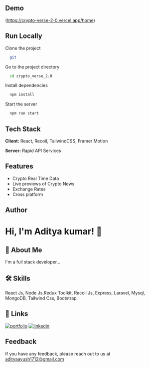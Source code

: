 ## Demo

(https://crypto-verse-2-0.vercel.app/home)


## Run Locally

Clone the project

```bash
  git 
```

Go to the project directory

```bash
  cd crypto_verse_2.0
```

Install dependencies

```bash
  npm install
```

Start the server

```bash
  npm run start
```


## Tech Stack

**Client:** React, Recoil, TailwindCSS, Framer Motion

**Server:** Rapid API Services


## Features

- Crypto Real Time Data
- Live previews of Crypto News
- Exchange Rates
- Cross platform


## Author


# Hi, I'm Aditya kumar! 👋


## 🚀 About Me
I'm a full stack developer...


## 🛠 Skills
React Js, Node Js,Redux Toolkit, Recoil Js, Express, Laravel, Mysql, MongoDB,  Tailwind Css, Bootstrap.


## 🔗 Links
[![portfolio](https://img.shields.io/badge/my_portfolio-000?style=for-the-badge&logo=ko-fi&logoColor=white)](https://katherineoelsner.com/)
[![linkedin](https://img.shields.io/badge/linkedin-0A66C2?style=for-the-badge&logo=linkedin&logoColor=white)](https://www.linkedin.com/)


## Feedback

If you have any feedback, please reach out to us at adityaayush1712@gmail.com
